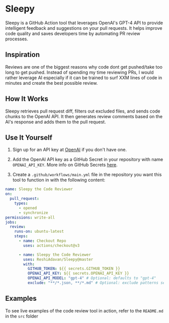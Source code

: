 # Sleepy

Sleepy is a GitHub Action tool that leverages OpenAI's GPT-4 API to provide intelligent feedback and suggestions on
your pull requests. It helps improve code quality and saves developers time by automating PR
review processes.

## Inspiration

Reviews are one of the biggest reasons why code dont get pushed/take too long to get pushed. Instead of spending my time reviewing PRs, I would rather leverage AI especially if it can be trained to surf XXM lines of code in minutes and create the best possible review.  

## How It Works

Sleepy retrieves pull request diff, filters out excluded files, and sends code chunks to
the OpenAI API. It then generates review comments based on the AI's response and adds them to the pull request.

## Use It Yourself

1. Sign up for an API key at [OpenAI](https://beta.openai.com/signup) if you don't have one.

2. Add the OpenAI API key as a GitHub Secret in your repository with name `OPENAI_API_KEY`. 
More info on GitHub Secrets [here](https://docs.github.com/en/actions/reference/encrypted-secrets).

3. Create a `.github/workflows/main.yml` file in the repository you want this tool to function in with the following content:

```yaml
name: Sleepy the Code Reviewer
on:
  pull_request:
    types:
      - opened
      - synchronize
permissions: write-all
jobs:
  review:
    runs-on: ubuntu-latest
    steps:
      - name: Checkout Repo
        uses: actions/checkout@v3

      - name: Sleepy the Code Reviewer
        uses: ReshiAdavan/Sleepy@master
        with:
          GITHUB_TOKEN: ${{ secrets.GITHUB_TOKEN }}
          OPENAI_API_KEY: ${{ secrets.OPENAI_API_KEY }}
          OPENAI_API_MODEL: "gpt-4" # Optional: defaults to "gpt-4"
          exclude: "**/*.json, **/*.md" # Optional: exclude patterns separated by commas
```

## Examples

To see live examples of the code review tool in action, refer to the ```README.md``` in the ```src``` folder 
